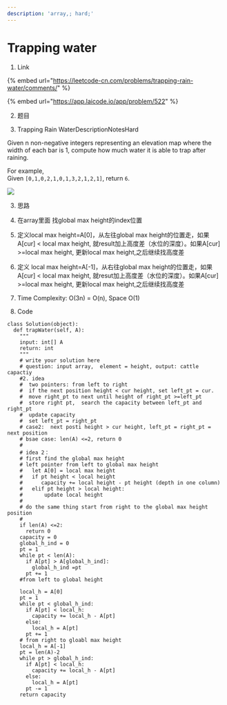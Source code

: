 ```yaml
---
description: 'array,; hard;'
---
```


# Trapping water

1. Link

{% embed url="https://leetcode-cn.com/problems/trapping-rain-water/comments/" %}

{% embed url="https://app.laicode.io/app/problem/522" %}



2.  题目

522. Trapping Rain WaterDescriptionNotesHard

Given n non-negative integers representing an elevation map where the width of each bar is 1, compute how much water it is able to trap after raining.

For example,   
Given `[0,1,0,2,1,0,1,3,2,1,2,1]`, return `6`.

![](https://leetcode.com/static/images/problemset/rainwatertrap.png)

3. 思路

1. 在array里面 找global max height的index位置 
2. 定义local max height=A\[0\]，从左往global max height的位置走，如果A\[cur\] &lt; local max height, 就result加上高度差（水位的深度）。如果A\[cur\] &gt;=local max height, 更新local max height,之后继续找高度差
3. 定义 local max height=A\[-1\]，从右往global max height的位置走，如果A\[cur\] &lt; local max height, 就resut加上高度差（水位的深度）。如果A\[cur\] &gt;=local max height, 更新local max height,之后继续找高度差
4. Time Complexity: O\(3n\) = O\(n\), Space O\(1\)

4. Code

```text
class Solution(object):
  def trapWater(self, A):
    """
    input: int[] A
    return: int
    """
    # write your solution here
    # question: input array,  element = height, output: cattle capactiy
    #2. idea
    #  two pointers: from left to right
    #  if the next position height < cur height, set left_pt = cur.
    #  move right_pt to next until height of right_pt >=left_pt
    #  store right pt,  search the capacity between left_pt and right_pt 
    #  update capacity
    #  set left_pt = right_pt
    # case2:  next posti height > cur height, left_pt = right_pt = next position
    # bsae case: len(A) <=2, return 0
    #
    # idea 2： 
    # first find the global max height
    # left pointer from left to global max height
    #   let A[0] = local max height
    #   if pt height < local height
    #      capacity += local height - pt height (depth in one column)
    #   elif pt height > local height:
    #       update local height
    #
    # do the same thing start from right to the global max height position
    #
    if len(A) <=2:
      return 0
    capacity = 0
    global_h_ind = 0
    pt = 1
    while pt < len(A):
      if A[pt] > A[global_h_ind]:
        global_h_ind =pt
      pt += 1
    #from left to global height
    
    local_h = A[0]
    pt = 1
    while pt < global_h_ind:
      if A[pt] < local_h:
        capacity += local_h - A[pt]
      else:
        local_h = A[pt]
      pt += 1
    # from right to gloabl max height
    local_h = A[-1]
    pt = len(A)-2
    while pt > global_h_ind:
      if A[pt] < local_h:
        capacity += local_h - A[pt]
      else:
        local_h = A[pt]
      pt -= 1
    return capacity



    
```




